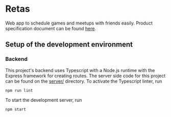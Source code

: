 # Retas
Web app to schedule games and meetups with friends easily. Product specification document can be found [here](https://docs.google.com/document/d/1kKxQyhQkYXxrrSEMb23pQhnL-UmfZVQ8ZSjKX-k9nr4/edit?usp=sharing).

## Setup of the development environment 
### Backend
This project's backend uses Typescript with a Node.js runtime with the Express framework for creating routes. The server side code for this project can be found on the [server/](server/) directory. To activate the Typescript linter, run 
```
npm run lint
```

To start the development server, run 
```
npm start
```
